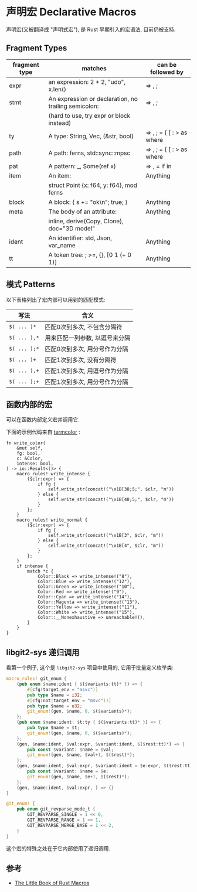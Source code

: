 # 声明宏 Declarative Macros

声明宏(又被翻译成 "声明式宏"), 是 Rust 早期引入的宏语法, 目前仍被支持.

## Fragment Types

| fragment type | matches                                              | can be followed by                   |
|---------------|------------------------------------------------------|--------------------------------------|
| expr          | an expression: 2 + 2, "udo", x.len()                 | => , ;                               |
| stmt          | An expression or declaration, no trailing semicolon: | => , ;                               |
|               | (hard to use, try expr or block instead)             |                                      |
| ty            | A type: String, Vec<u8>, (&str, bool)                | => , ; =            { [ : > as where |
| path          | A path: ferns, std::sync::mpsc                       | => , ; =            { [ : > as where |
| pat           | A pattern: _, Some(ref x)                            | => , =              if in            |
| item          | An item:                                             | Anything                             |
|               | struct Point {x: f64, y: f64}, mod ferns             |                                      |
| block         | A block: { s += "ok\n"; true; }                      | Anything                             |
| meta          | The body of an attribute:                            | Anything                             |
|               | inline, derive(Copy, Clone), doc="3D model"          |                                      |
| ident         | An identifier: std, Json, var_name                   | Anything                             |
| tt            | A token tree: ; >=, {}, [0 1 (+ 0 1)]                | Anything                             |

## 模式 Patterns

以下表格列出了宏内部可以用到的匹配模式:

| 写法           | 含义               |
|--------------|------------------|
| `$( ... )*`  | 匹配0次到多次, 不包含分隔符  |
| `$( ... ),*` | 用来匹配一列参数, 以逗号来分隔 |
| `$( ... );*` | 匹配0次到多次, 用分号作为分隔 |
| `$( ... )+`  | 匹配1次到多次, 没有分隔符   |
| `$( ... ),+` | 匹配1次到多次, 用逗号作为分隔 |
| `$( ... );+` | 匹配1次到多次, 用分号作为分隔 |

## 函数内部的宏

可以在函数内部定义宏并调用它.

下面的示例代码来自 [termcolor](https://github.com/BurntSushi/termcolor/blob/master/src/lib.rs#L1571) :

```rust, ignore
fn write_color(
    &mut self,
    fg: bool,
    c: &Color,
    intense: bool,
) -> io::Result<()> {
    macro_rules! write_intense {
        ($clr:expr) => {
            if fg {
                self.write_str(concat!("\x1B[38;5;", $clr, "m"))
            } else {
                self.write_str(concat!("\x1B[48;5;", $clr, "m"))
            }
        };
    }
    macro_rules! write_normal {
        ($clr:expr) => {
            if fg {
                self.write_str(concat!("\x1B[3", $clr, "m"))
            } else {
                self.write_str(concat!("\x1B[4", $clr, "m"))
            }
        };
    }
    if intense {
        match *c {
            Color::Black => write_intense!("8"),
            Color::Blue => write_intense!("12"),
            Color::Green => write_intense!("10"),
            Color::Red => write_intense!("9"),
            Color::Cyan => write_intense!("14"),
            Color::Magenta => write_intense!("13"),
            Color::Yellow => write_intense!("11"),
            Color::White => write_intense!("15"),
            Color::__Nonexhaustive => unreachable!(),
        }
    }
}
```

## libgit2-sys 递归调用

看第一个例子, 这个是 `libgit2-sys` 项目中使用的, 它用于批量定义枚举类:

```rust
macro_rules! git_enum {
    (pub enum $name:ident { $($variants:tt)* }) => {
        #[cfg(target_env = "msvc")]
        pub type $name = i32;
        #[cfg(not(target_env = "msvc"))]
        pub type $name = u32;
        git_enum!(gen, $name, 0, $($variants)*);
    };
    (pub enum $name:ident: $t:ty { $($variants:tt)* }) => {
        pub type $name = $t;
        git_enum!(gen, $name, 0, $($variants)*);
    };
    (gen, $name:ident, $val:expr, $variant:ident, $($rest:tt)*) => {
        pub const $variant: $name = $val;
        git_enum!(gen, $name, $val+1, $($rest)*);
    };
    (gen, $name:ident, $val:expr, $variant:ident = $e:expr, $($rest:tt)*) => {
        pub const $variant: $name = $e;
        git_enum!(gen, $name, $e+1, $($rest)*);
    };
    (gen, $name:ident, $val:expr, ) => {}
}

git_enum! {
    pub enum git_revparse_mode_t {
        GIT_REVPARSE_SINGLE = 1 << 0,
        GIT_REVPARSE_RANGE = 1 << 1,
        GIT_REVPARSE_MERGE_BASE = 1 << 2,
    }
}
```

这个宏的特殊之处在于它内部使用了递归调用.

## 参考

* [The Little Book of Rust Macros](https://danielkeep.github.io/tlborm/book/README.html)
